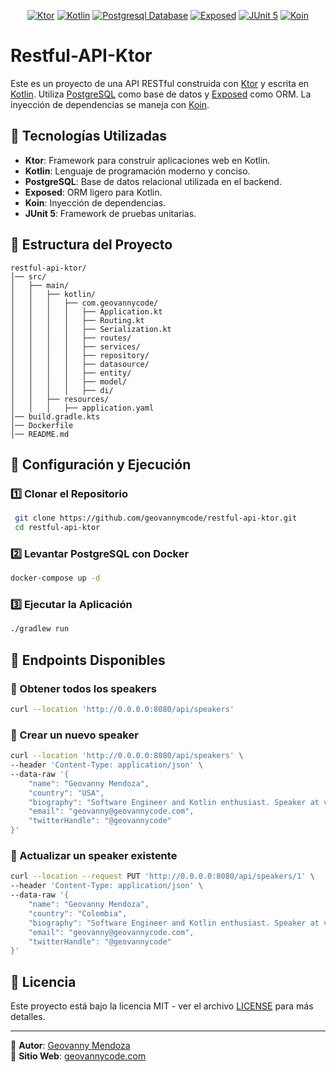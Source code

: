 <p align="center">
  <a href="#"><img src="https://img.shields.io/badge/Ktor-3.0.2-brightgreen" alt="Ktor"></a>
  <a href="#"><img src="https://img.shields.io/badge/Kotlin-2.1.10-blue" alt="Kotlin"></a>
  <a href="#"><img src="https://img.shields.io/badge/Database-postgresql-orange" alt="Postgresql Database"></a>
  <a href="#"><img src="https://img.shields.io/badge/Exposed-DAO-red" alt="Exposed"></a>
  <a href="#"><img src="https://img.shields.io/badge/Testing-JUnit5-purple" alt="JUnit 5"></a>
  <a href="#"><img src="https://img.shields.io/badge/DI-Koin-green" alt="Koin"></a>
</p>

# Restful-API-Ktor

Este es un proyecto de una API RESTful construida con [Ktor](https://ktor.io/) y escrita en [Kotlin](https://kotlinlang.org/). Utiliza [PostgreSQL](https://www.postgresql.org/) como base de datos y [Exposed](https://github.com/JetBrains/Exposed) como ORM. La inyección de dependencias se maneja con [Koin](https://insert-koin.io/).

## 🚀 Tecnologías Utilizadas

- **Ktor**: Framework para construir aplicaciones web en Kotlin.
- **Kotlin**: Lenguaje de programación moderno y conciso.
- **PostgreSQL**: Base de datos relacional utilizada en el backend.
- **Exposed**: ORM ligero para Kotlin.
- **Koin**: Inyección de dependencias.
- **JUnit 5**: Framework de pruebas unitarias.

## 📂 Estructura del Proyecto

```
restful-api-ktor/
│── src/
│   ├── main/
│   │   ├── kotlin/
│   │   │   ├── com.geovannycode/
│   │   │   │   ├── Application.kt
│   │   │   │   ├── Routing.kt
│   │   │   │   ├── Serialization.kt
│   │   │   │   ├── routes/
│   │   │   │   ├── services/
│   │   │   │   ├── repository/
│   │   │   │   ├── datasource/
│   │   │   │   ├── entity/
│   │   │   │   ├── model/
│   │   │   │   ├── di/
│   │   ├── resources/
│   │   │   ├── application.yaml
│── build.gradle.kts
│── Dockerfile
│── README.md
```

## 🔧 Configuración y Ejecución

### 1️⃣ Clonar el Repositorio
```sh
 git clone https://github.com/geovannymcode/restful-api-ktor.git
 cd restful-api-ktor
```

### 2️⃣ Levantar PostgreSQL con Docker

```sh
docker-compose up -d
```

### 3️⃣ Ejecutar la Aplicación
```sh
./gradlew run
```

## 📌 Endpoints Disponibles

### 🔹 Obtener todos los speakers
```sh
curl --location 'http://0.0.0.0:8080/api/speakers'
```

### 🔹 Crear un nuevo speaker
```sh
curl --location 'http://0.0.0.0:8080/api/speakers' \
--header 'Content-Type: application/json' \
--data-raw '{
    "name": "Geovanny Mendoza",
    "country": "USA",
    "biography": "Software Engineer and Kotlin enthusiast. Speaker at various tech conferences.",
    "email": "geovanny@geovannycode.com",
    "twitterHandle": "@geovannycode"
}'
```

### 🔹 Actualizar un speaker existente
```sh
curl --location --request PUT 'http://0.0.0.0:8080/api/speakers/1' \
--header 'Content-Type: application/json' \
--data-raw '{
    "name": "Geovanny Mendoza",
    "country": "Colombia",
    "biography": "Software Engineer and Kotlin enthusiast. Speaker at various tech conferences.",
    "email": "geovanny@geovannycode.com",
    "twitterHandle": "@geovannycode"
}'
```

## 📜 Licencia

Este proyecto está bajo la licencia MIT - ver el archivo [LICENSE](LICENSE) para más detalles.

---

📌 **Autor**: [Geovanny Mendoza](https://github.com/GeovannymCode)  
📌 **Sitio Web**: [geovannycode.com](https://geovannycode.com)

